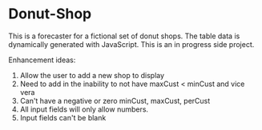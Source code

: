 # Donut-Shop
This is a forecaster for a fictional set of donut shops. The table data is dynamically generated with JavaScript. This is an in progress side project.

Enhancement ideas:
1. Allow the user to add a new shop to display
2. Need to add in the inability to not have maxCust < minCust and vice vera
3. Can't have a negative or zero minCust, maxCust, perCust
4. All input fields will only allow numbers.
5. Input fields can't be blank
